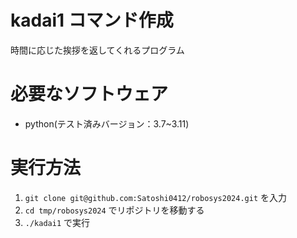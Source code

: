 # kadai1 コマンド作成
時間に応じた挨拶を返してくれるプログラム

# 必要なソフトウェア
* python(テスト済みバージョン：3.7~3.11)

# 実行方法
1. `git clone git@github.com:Satoshi0412/robosys2024.git`
を入力
2. `cd tmp/robosys2024`
でリポジトリを移動する
3. `./kadai1`
で実行
